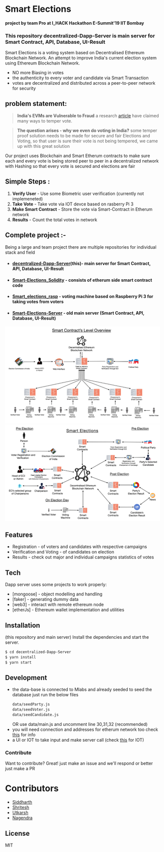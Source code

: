 # Smart Elections
#### project by team Pro at I_HACK Hackathon E-Summit'19 IIT Bombay
### This repository **decentralized-Dapp-Server** is main server for Smart Contract, API, Database, UI-Result

Smart Elections is a voting system based on Decentralised Ethereum Blockchain Network. An attempt to improve India's current election system using Ethereum Blockchain Network.

  - NO more Biasing in votes
  -  the authenticity to every voter and candidate via Smart Transaction
  - votes are decentralized and distributed across a peer-to-peer network for security

## problem statement:
> **India's EVMs are Vulnerable to Fraud**
> a research [article](https://indiaevm.org/qa.html) have claimed many ways to temper vote.

> **The question arises - why we even do voting in India?**
> some temper proof solution needs to be made for secure and fair Elections and Voting,
> so that user is sure their vote is not being tempered,
> we came up with this great solution  


Our project uses Blockchain and Smart Etherum contracts to make sure each and every vote is being stored peer to peer in a decentralized network with Hashing so that every vote is secured and elections are fair

## Simple Steps :
 1)  **Verify User** - Use some Biometric user verification (currently not implemeneted)
 2)  **Take Vote** - Take vote via IOT devce based on rasberry Pi 3 
  3)  **Make Smart Contract** - Store the vote via Smart-Contract in Etherum network 
 4)  **Results** - Count the total votes in network 


## Complete project :-
Being a large and team project there are multiple repositories for individual stack and field

 - #### [decentralized-Dapp-Server](https://github.com/siddharthshah3030/decentralized-Dapp-Server)(this)- main server for Smart Contract, API, Database, UI-Result  
 
- #### [Smart-Elections_Solidity](https://github.com/Shritesh99/Smart-Elections_Solidity) - consists of etherum side smart contract code

- #### [Smart_elections_rasp](https://github.com/utkarshchandrakar/Smart_elections_rasp) - voting machine based on Raspberry Pi 3 for taking votes from voters

 -  #### [Smart-Elections-Server](https://github.com/siddharthshah3030/Smart-Elections-Server) - old main server (Smart Contract, API, Database, UI-Result)

![Overview](public/Canvas4.jpg)
![Overview of voting](public/Canvas5.jpg)

## Features
 - Registration - of voters and candidates with respective campaigns
 - Verification and Voting - of candidates on election
 - Results - check out major and individual campaigns statistics of votes

## Tech

Dapp server uses some projects to work properly:
* [mongoose] - object modelling and handling
* [faker] - generating dummy data
* [web3] - interact with remote ethereum node 
* [etherJs] -  Ethereum wallet implementation and utilities



## Installation 

(this repository and main server)
Install the dependencies and start the server.
```sh
$ cd decentralized-Dapp-Server
$ yarn install
$ yarn start
```
## Development

 -  the data-base is connected to Mlabs and already seeded
to seed the database just run the below files
    ```sh
    data/seedParty.js
    data/seedVoter.js
    data/seedCandidate.js
    ```
    OR 
    use data/main.js and uncomment line 30,31,32 (recommended)
- you will need connection and addresses for etherum network too
    check [this](https://github.com/Shritesh99/Smart-Elections_Solidity) for info 
- a UI or IOT to take input and make server call (check [this](https://github.com/utkarshchandrakar/Smart_elections_rasp) for IOT)
### Contribute

Want to contribute? Great!
just make an issue and we'll respond
or better just make a PR

# Contributors
- [Siddharth](https://github.com/siddharthshah3030) 
- [Shritesh](https://github.com/Shritesh99)
- [Utkarsh](https://github.com/utkarshchandrakar)
- [Nagendra](https://github.com/njha1999)


License
----

MIT

